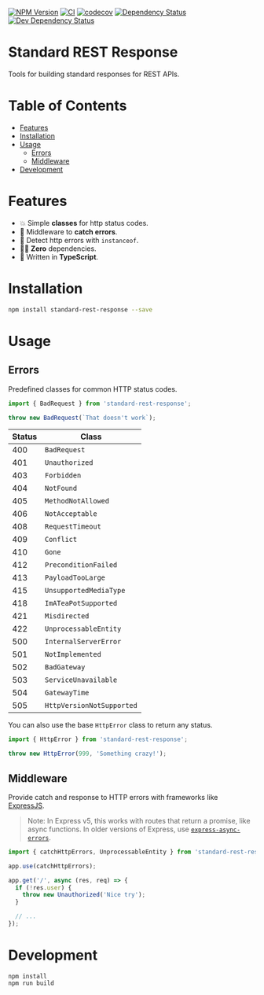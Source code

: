 [![NPM Version](https://badge.fury.io/js/standard-rest-response.svg)](https://badge.fury.io/js/standard-rest-response)
[![CI](https://github.com/justinlettau/standard-rest-response/workflows/CI/badge.svg)](https://github.com/justinlettau/standard-rest-response/actions)
[![codecov](https://codecov.io/gh/justinlettau/standard-rest-response/branch/master/graph/badge.svg)](https://codecov.io/gh/justinlettau/standard-rest-response)
[![Dependency Status](https://david-dm.org/justinlettau/standard-rest-response.svg)](https://david-dm.org/justinlettau/standard-rest-response)
[![Dev Dependency Status](https://david-dm.org/justinlettau/standard-rest-response/dev-status.svg)](https://david-dm.org/justinlettau/standard-rest-response?type=dev)

# Standard REST Response

Tools for building standard responses for REST APIs.

# Table of Contents

- [Features](#features)
- [Installation](#installation)
- [Usage](#usage)
  - [Errors](#errors)
  - [Middleware](#middleware)
- [Development](#development)

# Features

- 💥 Simple **classes** for http status codes.
- 🚀 Middleware to **catch errors**.
- 🔎 Detect http errors with `instanceof`.
- 🏄‍♂️ **Zero** dependencies.
- 🎉 Written in **TypeScript**.

# Installation

```bash
npm install standard-rest-response --save
```

# Usage

## Errors

Predefined classes for common HTTP status codes.

```ts
import { BadRequest } from 'standard-rest-response';

throw new BadRequest(`That doesn't work`);
```

| Status | Class                     |
| ------ | ------------------------- |
| 400    | `BadRequest`              |
| 401    | `Unauthorized`            |
| 403    | `Forbidden`               |
| 404    | `NotFound`                |
| 405    | `MethodNotAllowed`        |
| 406    | `NotAcceptable`           |
| 408    | `RequestTimeout`          |
| 409    | `Conflict`                |
| 410    | `Gone`                    |
| 412    | `PreconditionFailed`      |
| 413    | `PayloadTooLarge`         |
| 415    | `UnsupportedMediaType`    |
| 418    | `ImATeaPotSupported`      |
| 421    | `Misdirected`             |
| 422    | `UnprocessableEntity`     |
| 500    | `InternalServerError`     |
| 501    | `NotImplemented`          |
| 502    | `BadGateway`              |
| 503    | `ServiceUnavailable`      |
| 504    | `GatewayTime`             |
| 505    | `HttpVersionNotSupported` |

You can also use the base `HttpError` class to return any status.

```ts
import { HttpError } from 'standard-rest-response';

throw new HttpError(999, 'Something crazy!');
```

## Middleware

Provide catch and response to HTTP errors with frameworks like [ExpressJS](https://expressjs.com).

> Note: In Express v5, this works with routes that return a promise, like async functions. In older
> versions of Express, use [`express-async-errors`](https://www.npmjs.com/package/express-async-errors).

```ts
import { catchHttpErrors, UnprocessableEntity } from 'standard-rest-response';

app.use(catchHttpErrors);

app.get('/', async (res, req) => {
  if (!res.user) {
    throw new Unauthorized('Nice try');
  }

  // ...
});
```

# Development

```
npm install
npm run build
```
